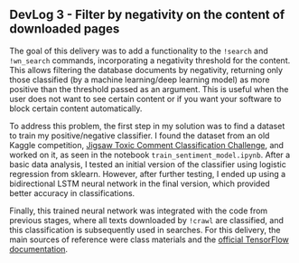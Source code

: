 ## DevLog 3 - Filter by negativity on the content of downloaded pages

The goal of this delivery was to add a functionality to the `!search` and `!wn_search` commands, incorporating a negativity threshold for the content. This allows filtering the database documents by negativity, returning only those classified (by a machine learning/deep learning model) as more positive than the threshold passed as an argument. This is useful when the user does not want to see certain content or if you want your software to block certain content automatically.

To address this problem, the first step in my solution was to find a dataset to train my positive/negative classifier. I found the dataset from an old Kaggle competition, [Jigsaw Toxic Comment Classification Challenge](https://www.kaggle.com/datasets/julian3833/jigsaw-toxic-comment-classification-challenge), and worked on it, as seen in the notebook `train_sentiment_model.ipynb`. After a basic data analysis, I tested an initial version of the classifier using logistic regression from sklearn. However, after further testing, I ended up using a bidirectional LSTM neural network in the final version, which provided better accuracy in classifications.

Finally, this trained neural network was integrated with the code from previous stages, where all texts downloaded by `!crawl` are classified, and this classification is subsequently used in searches. For this delivery, the main sources of reference were class materials and the [official TensorFlow documentation](https://www.tensorflow.org/api_docs/python/tf).